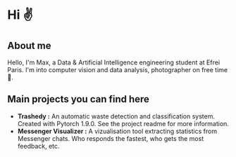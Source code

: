 # Hi :v:
## About me

Hello, I'm Max, a Data & Artificial Intelligence engineering student at Efrei Paris. I'm into computer vision and data analysis, photographer on free time 📸.

## Main projects you can find here

- **Trashedy :** An automatic waste detection and classification system. Created with Pytorch 1.9.0. See the project readme for more information.
- **Messenger Visualizer :** A vizualisation tool extracting statistics from Messenger chats. Who responds the fastest, who gets the most feedback, etc.

